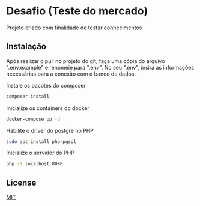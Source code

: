 # Desafio (Teste do mercado)

Projeto criado com finalidade de testar conhecimentos

## Instalação

Após realizar o pull no projeto do git, faça uma cópia do arquivo ".env.example" e renomeie para ".env".
No seu ".env", insira as informações necessárias para a conexão com o banco de dados.

Instale os pacotes do composer
```bash
composer install
```

Inicialize os containers do docker
```bash
docker-compose up -d
```

Habilite o driver do postgre no PHP
```bash
sudo apt install php-pgsql
```

Inicialize o servidor do PHP
```bash
php -S localhost:8080
```

## License

[MIT](https://choosealicense.com/licenses/mit/)